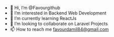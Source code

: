- 👋 Hi, I’m @Favourgithub
- 👀 I’m interested in Backend Web Development
- 🌱 I’m currently learning ReactJs
- 💞️ I’m looking to collaborate on Laravel Projects
- 📫 How to reach me favourdamil84@gmail.com

<!---
Favourgithub/Favourgithub is a ✨ special ✨ repository because its `README.md` (this file) appears on your GitHub profile.
You can click the Preview link to take a look at your changes.
--->
